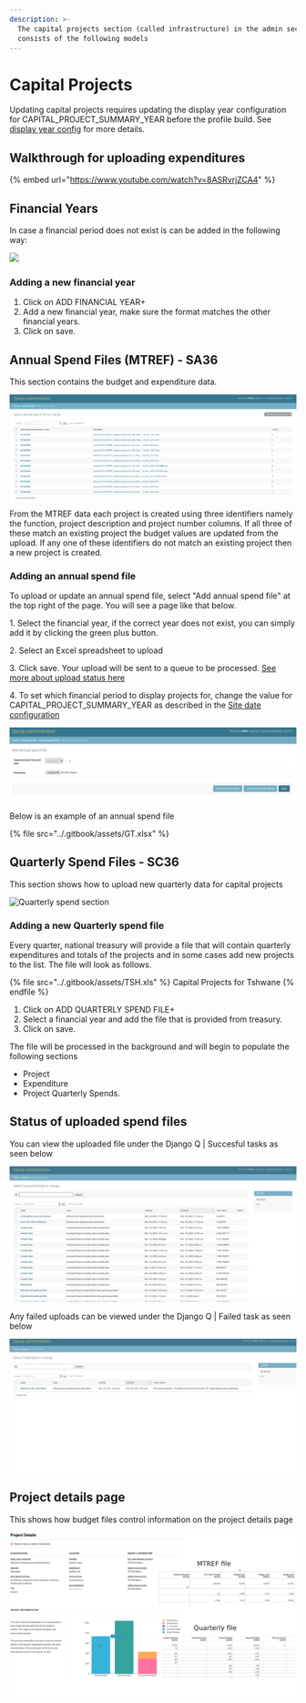 ```yaml
---
description: >-
  The capital projects section (called infrastructure) in the admin section
  consists of the following models
---
```


# Capital Projects

Updating capital projects requires updating the display year configuration for CAPITAL\_PROJECT\_SUMMARY\_YEAR before the profile build. See [display year config](fiscal-data/display-year-config.md#last\_opinion\_year) for more details.

## Walkthrough for uploading expenditures

{% embed url="https://www.youtube.com/watch?v=8ASRvrjZCA4" %}

## Financial Years

In case a financial period does not exist is can be added in the following way:

![](../.gitbook/assets/financial\_year.png)

### Adding a new financial year

1. Click on ADD FINANCIAL YEAR+
2. Add a new financial year, make sure the format matches the other financial years.
3. Click on save.

## Annual Spend Files (MTREF) - SA36

This section contains the budget and expenditure data.

![](../.gitbook/assets/annualspend.png)

From the MTREF data each project is created using three identifiers namely the function, project description and project number columns. If all three of these match an existing project the budget values are updated from the upload. If any one of these identifiers do not match an existing project then a new project is created.

### Adding an annual spend file

To upload or update an annual spend file, select "Add annual spend file" at the top right of the page. You will see a page like that below.&#x20;

1\. Select the financial year, if the correct year does not exist, you can simply add it by clicking the green plus button.

2\. Select an Excel spreadsheet to upload

3\. Click save. Your upload will be sent to a queue to be processed. [See more about upload status here](capital-projects.md#status-of-uploaded-spend-files)

4\. To set which financial period to display projects for, change the value for CAPITAL\_PROJECT\_SUMMARY\_YEAR as described in the [Site date configuration](site-date-configuration.md)

![](../.gitbook/assets/addannual.png)

Below is an example of an annual spend file

{% file src="../.gitbook/assets/GT.xlsx" %}

## Quarterly Spend Files - SC36

This section shows how to upload new quarterly data for capital projects

![Quarterly spend section](../.gitbook/assets/spend\_file.png)

### Adding a new Quarterly spend file

Every quarter, national treasury will provide a file that will contain quarterly expenditures and totals of the projects and in some cases add new projects to the list. The file will look as follows.

{% file src="../.gitbook/assets/TSH.xls" %}
Capital Projects for Tshwane
{% endfile %}

1. Click on ADD QUARTERLY SPEND FILE+
2. Select a financial year and add the file that is provided from treasury.
3. Click on save.

The file will be processed in the background and will begin to populate the following sections

* Project
* Expenditure
* Project Quarterly Spends.

## Status of uploaded spend files

You can view the uploaded file under the Django Q | Succesful tasks as seen below

![](<../.gitbook/assets/Successful Upload.JPG>)

Any failed uploads can be viewed under the Django Q | Failed task as seen below

![](<../.gitbook/assets/Failed Upload.JPG>)

## Project details page

This shows how budget files control information on the project details page

![](../.gitbook/assets/final.png)
